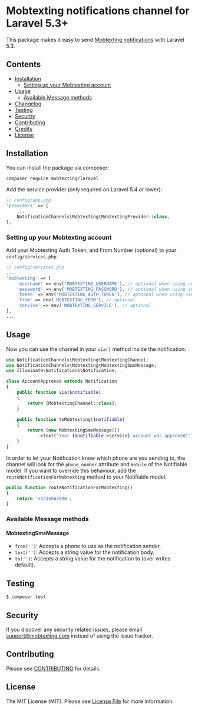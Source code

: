 # Mobtexting notifications channel for Laravel 5.3+

This package makes it easy to send [Mobtexting notifications](https://mobtexting.com) with Laravel 5.3.

## Contents

- [Installation](#installation)
	- [Setting up your Mobtexting account](#setting-up-your-account)
- [Usage](#usage)
	- [Available Message methods](#available-message-methods)
- [Changelog](#changelog)
- [Testing](#testing)
- [Security](#security)
- [Contributing](#contributing)
- [Credits](#credits)
- [License](#license)

## Installation

You can install the package via composer:

``` bash
composer require mobtexting/laravel
```

Add the service provider (only required on Laravel 5.4 or lower):

```php
// config/app.php
'providers' => [
    ...
    NotificationChannels\Mobtexting\MobtextingProvider::class,
],
```

### Setting up your Mobtexting account

Add your Mobtexting Auth Token, and From Number (optional) to your `config/services.php`:

```php
// config/services.php
...
'mobtexting' => [
    'username' => env('MOBTEXTING_USERNAME'), // optional when using auth token
    'password' => env('MOBTEXTING_PASSWORD'), // optional when using auth token
    'token' => env('MOBTEXTING_AUTH_TOKEN'), // optional when using username and password
    'from' => env('MOBTEXTING_FROM'), // optional
    'service' => env('MOBTEXTING_SERVICE'), // optional
],
...
```

## Usage

Now you can use the channel in your `via()` method inside the notification:

``` php
use NotificationChannels\Mobtexting\MobtextingChannel;
use NotificationChannels\Mobtexting\MobtextingSmsMessage;
use Illuminate\Notifications\Notification;

class AccountApproved extends Notification
{
    public function via($notifiable)
    {
        return [MobtextingChannel::class];
    }

    public function toMobtexting($notifiable)
    {
        return (new MobtextingSmsMessage())
            ->text("Your {$notifiable->service} account was approved!");
    }
}
```

In order to let your Notification know which phone are you sending to, the channel will look for the `phone_number` attribute and `mobile` of the Notifiable model. If you want to override this behaviour, add the `routeNotificationForMobtexting` method to your Notifiable model.

```php
public function routeNotificationForMobtexting()
{
    return '+1234567890';
}
```

### Available Message methods

#### MobtextingSmsMessage

- `from('')`: Accepts a phone to use as the notification sender.
- `text('')`: Accepts a string value for the notification body.
- `to('')`: Accepts a string value for the notification to (over writes default).

## Testing

``` bash
$ composer test
```

## Security

If you discover any security related issues, please email support@mobtexting.com instead of using the issue tracker.

## Contributing

Please see [CONTRIBUTING](CONTRIBUTING.md) for details.

## License

The MIT License (MIT). Please see [License File](LICENSE.md) for more information.
